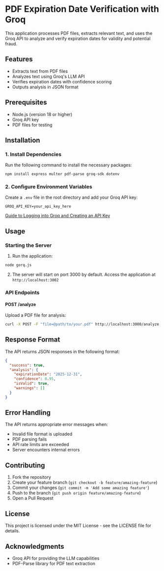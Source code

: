 # PDF Expiration Date Verification with Groq

This application processes PDF files, extracts relevant text, and uses the Groq API to analyze and verify expiration dates for validity and potential fraud.

## Features

- Extracts text from PDF files
- Analyzes text using Groq's LLM API
- Verifies expiration dates with confidence scoring
- Outputs analysis in JSON format

## Prerequisites

- Node.js (version 18 or higher)
- Groq API key
- PDF files for testing

## Installation

### 1. Install Dependencies

Run the following command to install the necessary packages:

```bash
npm install express multer pdf-parse groq-sdk dotenv
```

### 2. Configure Environment Variables

Create a `.env` file in the root directory and add your Groq API key:

```plaintext
GROQ_API_KEY=your_api_key_here
```

<a href="Guide_to_Logging_into_Groq_and_Creating_an_API_Key.pdf" target="_blank">
    Guide to Logging into Groq and Creating an API Key
</a>

## Usage

### Starting the Server

1. Run the application:

```bash
node gorq.js
```

2. The server will start on port 3000 by default. Access the application at `http://localhost:3002`

### API Endpoints

#### POST /analyze

Upload a PDF file for analysis:

```bash
curl -X POST -F "file=@path/to/your.pdf" http://localhost:3000/analyze
```

## Response Format

The API returns JSON responses in the following format:

```json
{
  "success": true,
  "analysis": {
    "expirationDate": "2025-12-31",
    "confidence": 0.95,
    "isValid": true,
    "warnings": []
  }
}
```

## Error Handling

The API returns appropriate error messages when:

- Invalid file format is uploaded
- PDF parsing fails
- API rate limits are exceeded
- Server encounters internal errors

## Contributing

1. Fork the repository
2. Create your feature branch (`git checkout -b feature/amazing-feature`)
3. Commit your changes (`git commit -m 'Add some amazing feature'`)
4. Push to the branch (`git push origin feature/amazing-feature`)
5. Open a Pull Request

## License

This project is licensed under the MIT License - see the LICENSE file for details.

## Acknowledgments

- Groq API for providing the LLM capabilities
- PDF-Parse library for PDF text extraction

